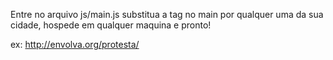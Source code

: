 Entre no arquivo js/main.js substitua a tag no main por qualquer uma da sua cidade, hospede em qualquer maquina e pronto!

ex: http://envolva.org/protesta/
